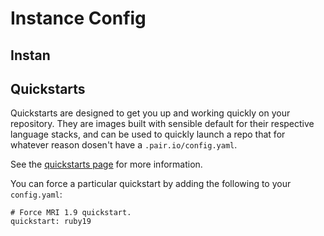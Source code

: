 # Instance Config

## Instan

## Quickstarts

Quickstarts are designed to get you up and working quickly on your
repository.  They are images built with sensible default for their
respective language stacks, and can be used to quickly launch a repo
that for whatever reason dosen't have a `.pair.io/config.yaml`.

See the [quickstarts page](/quickstarts.html) for more information.

You can force a particular quickstart by adding the following to your
`config.yaml`:

    # Force MRI 1.9 quickstart.
    quickstart: ruby19


